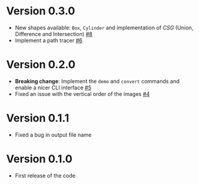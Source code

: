 # Version 0.3.0

-   New shapes available: `Box`, `Cylinder` and implementation of *CSG* (Union, Difference and Intersection) [#8](https://github.com/simoneboscolo99/5K_JFS/pull/8)
-   Implement a path tracer [#6](https://github.com/simoneboscolo99/5K_JFS/pull/6)

# Version 0.2.0

-   **Breaking change**: Implement the `demo` and `convert` commands and enable a nicer CLI interface [#5](https://github.com/simoneboscolo99/5K_JFS/pull/5)
-   Fixed an issue with the vertical order of the images [#4](https://github.com/simoneboscolo99/5K_JFS/pull/4)  

# Version 0.1.1

-   Fixed a bug in output file name

# Version 0.1.0

-   First release of the code
